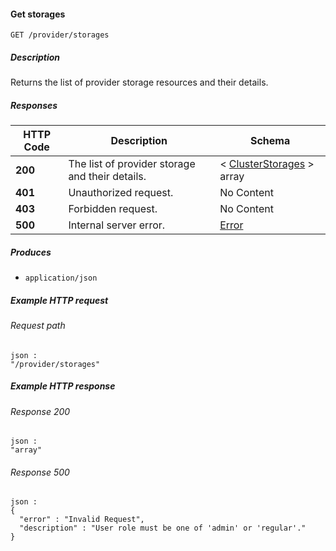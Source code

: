 
<a name="get_storages"></a>
#### Get storages
```
GET /provider/storages
```


##### Description
Returns the list of provider storage resources and their details.


##### Responses

|HTTP Code|Description|Schema|
|---|---|---|
|**200**|The list of provider storage and their details.|< [ClusterStorages](../definitions/ClusterStorages.md#clusterstorages) > array|
|**401**|Unauthorized request.|No Content|
|**403**|Forbidden request.|No Content|
|**500**|Internal server error.|[Error](../definitions/Error.md#error)|


##### Produces

* `application/json`


##### Example HTTP request

###### Request path
```
json :
"/provider/storages"
```


##### Example HTTP response

###### Response 200
```
json :
"array"
```


###### Response 500
```
json :
{
  "error" : "Invalid Request",
  "description" : "User role must be one of 'admin' or 'regular'."
}
```



